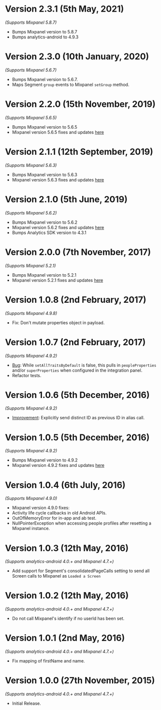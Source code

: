 Version 2.3.1 (5th May, 2021)
==================================
*(Supports Mixpanel 5.8.7)*

  * Bumps Mixpanel version to 5.8.7
  * Bumps analytics-android to 4.9.3

Version 2.3.0 (10th January, 2020)
==================================
*(Supports Mixpanel 5.6.7)*

  * Bumps Mixpanel version to 5.6.7.
  * Maps Segment `group` events to Mixpanel `setGroup` method.

Version 2.2.0 (15th November, 2019)
==================================
*(Supports Mixpanel 5.6.5)*

  * Bumps Mixpanel version to 5.6.5
  * Mixpanel version 5.6.5 fixes and updates [here](https://github.com/mixpanel/mixpanel-android/releases/tag/v5.6.5)

Version 2.1.1 (12th September, 2019)
==================================
*(Supports Mixpanel 5.6.3)*

  * Bumps Mixpanel version to 5.6.3
  * Mixpanel version 5.6.3 fixes and updates [here](https://github.com/mixpanel/mixpanel-android/releases/tag/v5.6.3)

Version 2.1.0 (5th June, 2019)
==================================
*(Supports Mixpanel 5.6.2)*

  * Bumps Mixpanel version to 5.6.2
  * Mixpanel version 5.6.2 fixes and updates [here](https://github.com/mixpanel/mixpanel-android/releases/tag/v5.6.2)
  * Bumps Analytics SDK version to 4.3.1

Version 2.0.0 (7th November, 2017)
==================================
*(Supports Mixpanel 5.2.1)*

  * Bumps Mixpanel version to 5.2.1
  * Mixpanel version 5.2.1 fixes and updates [here](https://github.com/mixpanel/mixpanel-android/releases/tag/v5.2.1)

Version 1.0.8 (2nd February, 2017)
===================================
*(Supports Mixpanel 4.9.8)*

  * Fix: Don't mutate properties object in payload.

Version 1.0.7 (2nd February, 2017)
===================================
*(Supports Mixpanel 4.9.2)*

  * [Bug](https://github.com/segment-integrations/analytics-android-integration-mixpanel/pull/14): While `setAllTraitsByDefault` is false, this pulls in `peopleProperties` and/or `superProperties` when configured in the integration panel.
  * Refactor tests.


Version 1.0.6 (5th December, 2016)
===================================
*(Supports Mixpanel 4.9.2)*

  * [Improvement](https://github.com/segment-integrations/analytics-android-integration-mixpanel/pull/12): Explicitly send distinct ID as previous ID in alias call.

Version 1.0.5 (5th December, 2016)
===================================
*(Supports Mixpanel 4.9.2)*

  * Bumps Mixpanel version to 4.9.2
  * Mixpanel version 4.9.2 fixes and updates [here](https://github.com/mixpanel/mixpanel-android/releases/tag/v4.9.2)


Version 1.0.4 (6th July, 2016)
===================================
*(Supports Mixpanel 4.9.0)*

  * Mixpanel version 4.9.0 fixes:
  * Activity life cycle callbacks in old Android APIs.
  * OutOfMemoryError for in-app and ab test.
  * NullPointerException when accessing people profiles after resetting a Mixpanel instance.

Version 1.0.3 (12th May, 2016)
===================================
*(Supports analytics-android 4.0.+ and Mixpanel 4.7.+)*

  * Add support for Segment's consolidatedPageCalls setting to send all Screen calls to Mixpanel as `Loaded a Screen`

Version 1.0.2 (12th May, 2016)
===================================
*(Supports analytics-android 4.0.+ and Mixpanel 4.7.+)*

  * Do not call Mixpanel's identify if no userId has been set.

Version 1.0.1 (2nd May, 2016)
===================================
*(Supports analytics-android 4.0.+ and Mixpanel 4.7.+)*

  * Fix mapping of firstName and name.

Version 1.0.0 (27th November, 2015)
===================================
*(Supports analytics-android 4.0.+ and Mixpanel 4.7.+)*

  * Initial Release.
